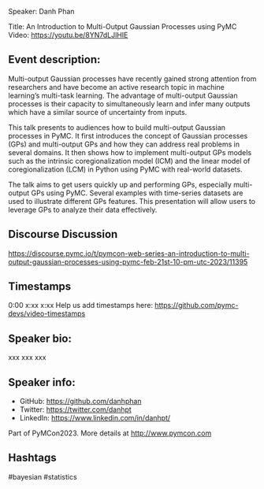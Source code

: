 Speaker: Danh Phan

Title: An Introduction to Multi-Output Gaussian Processes using PyMC
Video: https://youtu.be/8YN7dLJlHIE

## Event description:
Multi-output Gaussian processes have recently gained strong attention from researchers and have become an active research topic in machine learning’s multi-task learning. The advantage of multi-output Gaussian processes is their capacity to simultaneously learn and infer many outputs which have a similar source of uncertainty from inputs.

This talk presents to audiences how to build multi-output Gaussian processes in PyMC. It first introduces the concept of Gaussian processes (GPs) and multi-output GPs and how they can address real problems in several domains. It then shows how to implement multi-output GPs models such as the intrinsic coregionalization model (ICM) and the linear model of coregionalization (LCM) in Python using PyMC with real-world datasets.

The talk aims to get users quickly up and performing GPs, especially multi-output GPs using PyMC. Several examples with time-series datasets are used to illustrate different GPs features. This presentation will allow users to leverage GPs to analyze their data effectively.

## Discourse Discussion
https://discourse.pymc.io/t/pymcon-web-series-an-introduction-to-multi-output-gaussian-processes-using-pymc-feb-21st-10-pm-utc-2023/11395

## Timestamps
0:00 
x:xx 
x:xx Help us add timestamps here: https://github.com/pymc-devs/video-timestamps

## Speaker bio:
xxx
xxx
xxx

## Speaker info: 
- GitHub: https://github.com/danhphan
- Twitter: https://twitter.com/danhpt 
- LinkedIn: https://www.linkedin.com/in/danhpt/

Part of PyMCon2023. 
More details at http://www.pymcon.com  

## Hashtags
#bayesian #statistics 